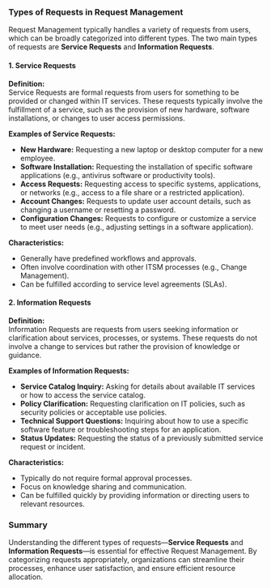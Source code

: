 ### Types of Requests in Request Management

Request Management typically handles a variety of requests from users, which can be broadly categorized into different types. The two main types of requests are **Service Requests** and **Information Requests**.

#### 1. Service Requests

**Definition:**  
Service Requests are formal requests from users for something to be provided or changed within IT services. These requests typically involve the fulfillment of a service, such as the provision of new hardware, software installations, or changes to user access permissions.

**Examples of Service Requests:**
- **New Hardware:** Requesting a new laptop or desktop computer for a new employee.
- **Software Installation:** Requesting the installation of specific software applications (e.g., antivirus software or productivity tools).
- **Access Requests:** Requesting access to specific systems, applications, or networks (e.g., access to a file share or a restricted application).
- **Account Changes:** Requests to update user account details, such as changing a username or resetting a password.
- **Configuration Changes:** Requests to configure or customize a service to meet user needs (e.g., adjusting settings in a software application).

**Characteristics:**
- Generally have predefined workflows and approvals.
- Often involve coordination with other ITSM processes (e.g., Change Management).
- Can be fulfilled according to service level agreements (SLAs).

#### 2. Information Requests

**Definition:**  
Information Requests are requests from users seeking information or clarification about services, processes, or systems. These requests do not involve a change to services but rather the provision of knowledge or guidance.

**Examples of Information Requests:**
- **Service Catalog Inquiry:** Asking for details about available IT services or how to access the service catalog.
- **Policy Clarification:** Requesting clarification on IT policies, such as security policies or acceptable use policies.
- **Technical Support Questions:** Inquiring about how to use a specific software feature or troubleshooting steps for an application.
- **Status Updates:** Requesting the status of a previously submitted service request or incident.

**Characteristics:**
- Typically do not require formal approval processes.
- Focus on knowledge sharing and communication.
- Can be fulfilled quickly by providing information or directing users to relevant resources.

### Summary

Understanding the different types of requests—**Service Requests** and **Information Requests**—is essential for effective Request Management. By categorizing requests appropriately, organizations can streamline their processes, enhance user satisfaction, and ensure efficient resource allocation.
